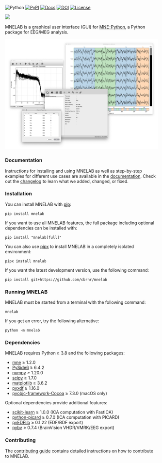 ![Python](https://img.shields.io/pypi/pyversions/mnelab.svg?logo=python&logoColor=white)
[![PyPI](https://img.shields.io/pypi/v/mnelab)](https://pypi.org/project/mnelab/)
[![Docs](https://readthedocs.org/projects/mnelab/badge/?version=latest)](https://mnelab.readthedocs.io/)
[![DOI](https://joss.theoj.org/papers/10.21105/joss.04650/status.svg)](https://doi.org/10.21105/joss.04650)
[![License](https://img.shields.io/github/license/cbrnr/mnelab)](LICENSE)

![](https://raw.githubusercontent.com/cbrnr/mnelab/main/mnelab/images/mnelab_logo.png)

MNELAB is a graphical user interface (GUI) for [MNE-Python](https://mne.tools/stable/index.html), a Python package for EEG/MEG analysis.

![](https://raw.githubusercontent.com/cbrnr/mnelab/main/mnelab.png)

### Documentation

Instructions for installing and using MNELAB as well as step-by-step examples for different use cases are available in the [documentation](https://mnelab.readthedocs.io/). Check out the [changelog](https://github.com/cbrnr/mnelab/blob/main/CHANGELOG.md) to learn what we added, changed, or fixed.


### Installation

You can install MNELAB with [pip](https://pip.pypa.io/en/stable/):

```
pip install mnelab
```

If you want to use all MNELAB features, the full package including optional dependencies can be installed with:

```
pip install "mnelab[full]"
```

You can also use [pipx](https://pypa.github.io/pipx/) to install MNELAB in a completely isolated environment:

```
pipx install mnelab
```

If you want the latest development version, use the following command:

```
pip install git+https://github.com/cbrnr/mnelab
```


### Running MNELAB

MNELAB must be started from a terminal with the following command:

```
mnelab
```

If you get an error, try the following alternative:

```
python -m mnelab
```

### Dependencies

MNELAB requires Python ≥ 3.8 and the following packages:
- [mne](https://mne.tools/stable/index.html) ≥ 1.2.0
- [PySide6](https://www.qt.io/qt-for-python) ≥ 6.4.2
- [numpy](http://www.numpy.org/) ≥ 1.20.0
- [scipy](https://scipy.org/) ≥ 1.7.0
- [matplotlib](https://matplotlib.org/) ≥ 3.6.2
- [pyxdf](https://github.com/xdf-modules/xdf-Python) ≥ 1.16.0
- [pyobjc-framework-Cocoa](https://pyobjc.readthedocs.io/en/latest/) ≥ 7.3.0 (macOS only)

Optional dependencies provide additional features:
- [scikit-learn](https://scikit-learn.org/stable/) ≥ 1.0.0 (ICA computation with FastICA)
- [python-picard](https://pierreablin.github.io/picard/) ≥ 0.7.0 (ICA computation with PICARD)
- [pyEDFlib](https://pyedflib.readthedocs.io/en/latest/) ≥ 0.1.22 (EDF/BDF export)
- [pybv](https://pybv.readthedocs.io/en/stable/) ≥ 0.7.4 (BrainVision VHDR/VMRK/EEG export)


### Contributing

The [contributing guide](https://github.com/cbrnr/mnelab/blob/main/CONTRIBUTING.md) contains detailed instructions on how to contribute to MNELAB.
